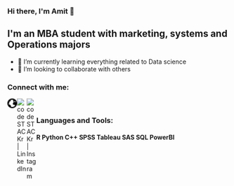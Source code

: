 ### Hi there, I'm Amit 👋

## I'm an MBA student with marketing, systems and Operations majors

- 🌱 I’m currently learning everything related to Data science
- 👯 I’m looking to collaborate with others

### Connect with me:

[<img align="left" alt="codeSTACKr.com" width="22px" src="https://raw.githubusercontent.com/iconic/open-iconic/master/svg/globe.svg" />][website]
[<img align="left" alt="codeSTACKr | LinkedIn" width="22px" src="https://cdn.jsdelivr.net/npm/simple-icons@v3/icons/linkedin.svg" />][linkedin]
[<img align="left" alt="codeSTACKr | Instagram" width="22px" src="https://cdn.jsdelivr.net/npm/simple-icons@v3/icons/instagram.svg" />][instagram]

<br />

### Languages and Tools:
#### R Python C++ SPSS Tableau SAS SQL PowerBI

[website]: amitbehurame.wordpress.com
[linkedin]: https://www.linkedin.com/in/amit-behura-b53595142/
[instagram]: https://www.instagram.com/amit_in_nether/
